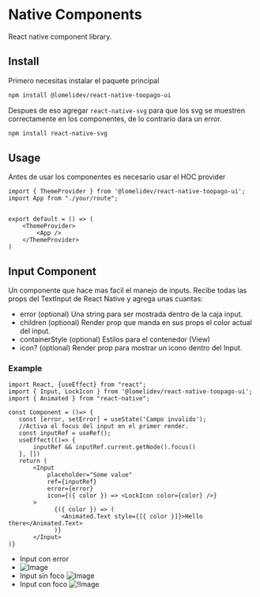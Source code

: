 # Native Components

React native component library.

## Install

Primero necesitas instalar el paquete principal

```sh
npm install @lomelidev/react-native-toopago-ui
```

Despues de eso agregar `react-native-svg` para que los svg se muestren correctamente en los componentes, de lo contrario dara un error.

```sh
npm install react-native-svg
```

## Usage

Antes de usar los componentes es necesario usar el HOC provider

```
import { ThemeProvider } from '@lomelidev/react-native-toopago-ui';
import App from "./your/route";


export default = () => (
    <ThemeProvider>
        <App />
    </ThemeProvider>
)
```

## Input Component

Un componente que hace mas facil el manejo de inputs. Recibe todas las props del TextInput de React Native y agrega unas cuantas:

- error (optional) Una string para ser mostrada dentro de la caja input.
- children (optional) Render prop que manda en sus props el color actual del input.
- containerStyle (optional) Estilos para el contenedor (View)
- icon? (optional) Render prop para mostrar un icono dentro del Input.

### Example

```
import React, {useEffect} from "react";
import { Input, LockIcon } from '@lomelidev/react-native-toopago-ui';
import { Animated } from "react-native";

const Component = ()=> {
   const [error, setError] = useState('Campo invalido');
   //Activa el focus del input en el primer render.
   const inputRef = useRef();
   useEffect(()=> {
       inputRef && inputRef.current.getNode().focus()
   }, [])
   return (
       <Input
           placeholder="Some value"
           ref={inputRef}
           error={error}
           icon={({ color }) => <LockIcon color={color} />}
       >
             {({ color }) => (
               <Animated.Text style={[{ color }]}>Hello there</Animated.Text>
             )}
       </Input>
)}
```

- Input con error
- ![Image](https://user-images.githubusercontent.com/45505161/82934843-c553eb00-9f51-11ea-811b-977b049f520b.png)
- Input sin foco
  ![Image](https://user-images.githubusercontent.com/45505161/82934967-f92f1080-9f51-11ea-8f61-51b1403e01f1.png)
- Input con foco
  ![!Image](https://user-images.githubusercontent.com/45505161/82935039-1237c180-9f52-11ea-81b0-94935ab559c9.png)
